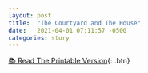 ```yaml
---
layout: post
title:  "The Courtyard and The House"
date:   2021-04-01 07:11:57 -0500
categories: story
---
```


[📚 Read The Printable Version](/assets/courtyard/courtyard-house.pdf){: .btn}